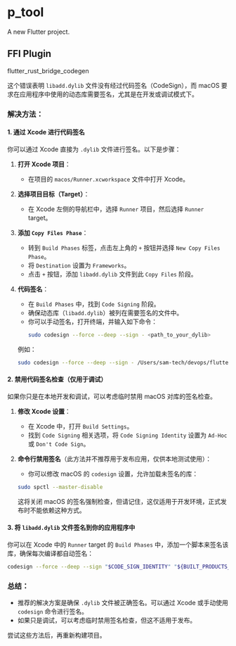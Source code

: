 # p_tool

A new Flutter project.

## FFI Plugin

flutter_rust_bridge_codegen

这个错误表明 `libadd.dylib` 文件没有经过代码签名（CodeSign），而 macOS 要求在应用程序中使用的动态库需要签名，尤其是在开发或调试模式下。

### 解决方法：

#### 1. **通过 Xcode 进行代码签名**

你可以通过 Xcode 直接为 `.dylib` 文件进行签名。以下是步骤：

1. **打开 Xcode 项目**：
   - 在项目的 `macos/Runner.xcworkspace` 文件中打开 Xcode。

2. **选择项目目标（Target）**：
   - 在 Xcode 左侧的导航栏中，选择 `Runner` 项目，然后选择 `Runner` target。

3. **添加 `Copy Files Phase`**：
   - 转到 `Build Phases` 标签，点击左上角的 `+` 按钮并选择 `New Copy Files Phase`。
   - 将 `Destination` 设置为 `Frameworks`。
   - 点击 `+` 按钮，添加 `libadd.dylib` 文件到此 `Copy Files` 阶段。

4. **代码签名**：
   - 在 `Build Phases` 中，找到 `Code Signing` 阶段。
   - 确保动态库（`libadd.dylib`）被列在需要签名的文件中。
   - 你可以手动签名，打开终端，并输入如下命令：
     ```bash
     sudo codesign --force --deep --sign - <path_to_your_dylib>
     ```

   例如：
   ```bash
   sudo codesign --force --deep --sign - /Users/sam-tech/devops/flutter/p_tool/build/macos/Build/Products/Debug/p_tool.app/Contents/Frameworks/libadd.dylib
   ```

#### 2. **禁用代码签名检查（仅用于调试）**

如果你只是在本地开发和调试，可以考虑临时禁用 macOS 对库的签名检查。

1. **修改 Xcode 设置**：
   - 在 Xcode 中，打开 `Build Settings`。
   - 找到 `Code Signing` 相关选项，将 `Code Signing Identity` 设置为 `Ad-Hoc` 或 `Don't Code Sign`。
   
2. **命令行禁用签名**（此方法并不推荐用于发布应用，仅供本地测试使用）：
   - 你可以修改 macOS 的 `codesign` 设置，允许加载未签名的库：
   ```bash
   sudo spctl --master-disable
   ```

   这将关闭 macOS 的签名强制检查，但请记住，这仅适用于开发环境，正式发布时不能依赖这种方式。

#### 3. **将 `libadd.dylib` 文件签名到你的应用程序中**

你可以在 Xcode 中的 `Runner` target 的 `Build Phases` 中，添加一个脚本来签名该库，确保每次编译都自动签名：

```bash
codesign --force --deep --sign "$CODE_SIGN_IDENTITY" "${BUILT_PRODUCTS_DIR}/${FRAMEWORKS_FOLDER_PATH}/libadd.dylib"
```

### 总结：
- 推荐的解决方案是确保 `.dylib` 文件被正确签名。可以通过 Xcode 或手动使用 `codesign` 命令进行签名。
- 如果只是调试，可以考虑临时禁用签名检查，但这不适用于发布。

尝试这些方法后，再重新构建项目。
